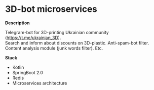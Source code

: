 3D-bot microservices
============

**Description**

Telegram-bot for 3D-printing Ukrainian community (https://t.me/ukrainian_3D).<br>
Search and inform about discounts on 3D-plastic. Anti-spam-bot filter. Content analysis module (junk words filter). Etc.

**Stack**

* Kotlin
* SpringBoot 2.0
* Redis
* Microservices architecture